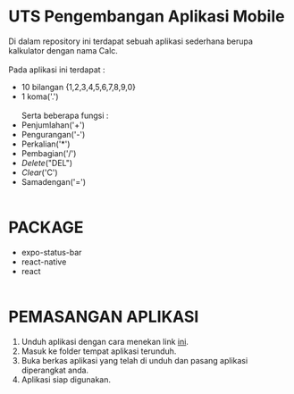 # UTS Pengembangan Aplikasi Mobile
Di dalam repository ini terdapat sebuah aplikasi sederhana berupa kalkulator dengan nama Calc.</br></br>
Pada aplikasi ini terdapat :</br>
- 10 bilangan {1,2,3,4,5,6,7,8,9,0}</br>
- 1 koma('.')</br></br>
Serta beberapa fungsi :</br>
- Penjumlahan('+')</br>
- Pengurangan('-')</br>
- Perkalian('*')</br>
- Pembagian('/')</br>
- *Delete*("DEL")</br>
- *Clear*('C')</br>
- Samadengan('=')</br></br>

# PACKAGE
* expo-status-bar
* react-native
* react</br></br>

# PEMASANGAN APLIKASI
1. Unduh aplikasi dengan cara menekan link [ini](https://exp-shell-app-assets.s3.us-west-1.amazonaws.com/android/%40kaf.simbolon/snack-9337eccb-6c9e-44ff-884d-0857da519ea7-ec9b3d385a1c405f8b767247265e7fd1-signed.apk).
2. Masuk ke folder tempat aplikasi terunduh.
3. Buka berkas aplikasi yang telah di unduh dan pasang aplikasi diperangkat anda.
4. Aplikasi siap digunakan.
